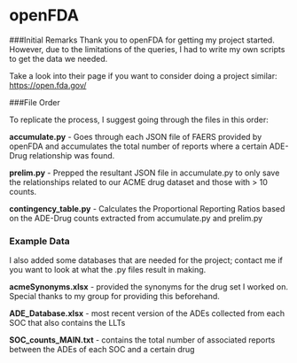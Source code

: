 # openFDA

###Initial Remarks
Thank you to openFDA for getting my project started. However, due to the limitations of the queries, I had to write my own scripts to get the data we needed.

Take a look into their page if you want to consider doing a project similar: https://open.fda.gov/


###File Order

To replicate the process, I suggest going through the files in this order:

__accumulate.py__ - Goes through each JSON file of FAERS provided by openFDA and accumulates the total number of reports where a certain ADE-Drug relationship was found.

__prelim.py__ - Prepped the resultant JSON file in accumulate.py to only save the relationships related to our ACME drug dataset and those with > 10 counts.

__contingency_table.py__ - Calculates the Proportional Reporting Ratios based on the ADE-Drug counts extracted from accumulate.py and prelim.py

### Example Data

I also added some databases that are needed for the project; contact me if you want to look at what the .py files result in making.

__acmeSynonyms.xlsx__ - provided the synonyms for the drug set I worked on. Special thanks to my group for providing this beforehand.

__ADE_Database.xlsx__ - most recent version of the ADEs collected from each SOC that also contains the LLTs

__SOC_counts_MAIN.txt__ - contains the total number of associated reports between the ADEs of each SOC and a certain drug


